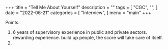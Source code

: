 +++
title = "Tell Me About Yourself"
description = ""
tags = [
    "CGC",
    "",
]
date = "2022-06-21"
categories = [
    "Interview",
]
menu = "main"
+++

Points: 
1) 6 years of supervisory experience in public and private sectors.  
   rewarding experience. build up people, the score will take care of itself.  
2) 